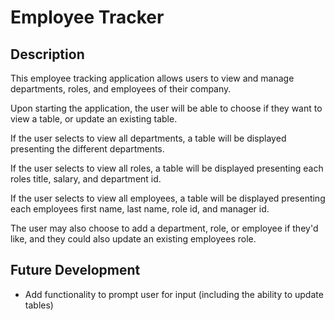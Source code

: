# Employee Tracker

## Description
This employee tracking application allows users to view and manage departments, roles, and employees of their company. 

Upon starting the application, the user will be able to choose if they want to view a table, or update an existing table. 

If the user selects to view all departments, a table will be displayed presenting the different departments.

If the user selects to view all roles, a table will be displayed presenting each roles title, salary, and department id.

If the user selects to view all employees, a table will be displayed presenting each employees first name, last name, role id, and manager id. 

The user may also choose to add a department, role, or employee if they'd like, and they could also update an existing employees role. 

## Future Development
  - Add functionality to prompt user for input (including the ability to update tables)
 
